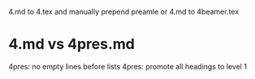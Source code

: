 4.md to 4.tex and manually prepend preamle
or
4.md to 4beamer.tex

# 4.md vs 4pres.md
4pres: no empty lines before lists
4pres: promote all headings to level 1 
